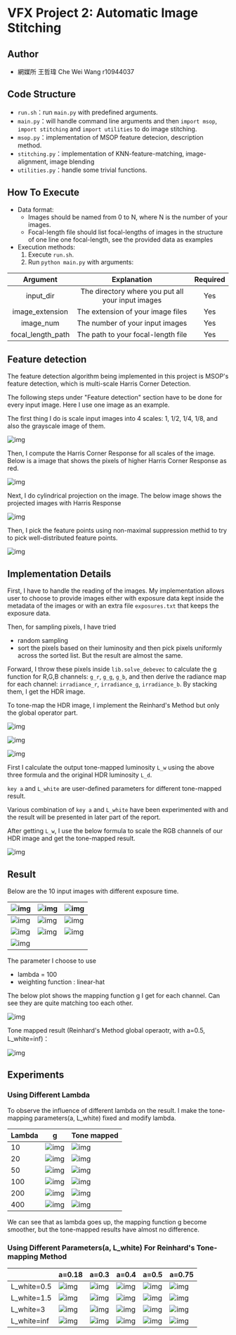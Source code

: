 # VFX Project 2: Automatic Image Stitching

## Author

- 網媒所 王哲瑋 Che Wei Wang r10944037


## Code Structure

- `run.sh`：run `main.py` with predefined arguments.
- `main.py`：will handle command line arguments and then `import msop`, `import stitching` and `import utilities` to do image stitching.
- `msop.py`：implementation of MSOP feature detecion, description method.
- `stitching.py`：implementation of KNN-feature-matching, image-alignment, image blending
- `utilities.py`：handle some trivial functions.


## How To Execute
- Data format:
	- Images should be named from 0 to N, where N is the number of your images.
	- Focal-length file should list focal-lengths of images in the structure of one line one focal-length, see the provided data as examples
- Execution methods:
	1. Execute `run.sh`.
	2. Run `python main.py` with arguments:

|  Argument  |                         Explanation                          | Required |
| :--------: | :----------------------------------------------------------: | :------: |
| input_dir  |                 The directory where you put all your input images|   Yes    |
| image_extension | The extension of your image files | Yes |
| image_num | The number of your input images | Yes |
| focal_length_path |            The path to your focal-length file             | Yes |


## Feature detection

The feature detection algorithm being implemented in this project is MSOP's feature detection, which is multi-scale Harris Corner Detection.

The following steps under "Feature detection" section have to be done for every input image. Here I use one image as an example.

The first thing I do is scale input images into 4 scales: 1, 1/2, 1/4, 1/8, and also the grayscale image of them.

![img](https://github.com/wayne0419/NTUVFX/blob/main/proj2/readme_material/1_build_img_pyramid.png?raw=true)

Then, I compute the Harris Corner Response for all scales of the image. Below is a image that shows the pixels of higher Harris Corner Response as red.

![img](https://github.com/wayne0419/NTUVFX/blob/main/proj2/readme_material/2_compute_harris_response.png?raw=true)

Next, I do cylindrical projection on the image. The below image shows the projected images with Harris Response

![img](https://github.com/wayne0419/NTUVFX/blob/main/proj2/readme_material/3_cylindrical_proj_img_and_response.png?raw=true)

Then, I pick the feature points using non-maximal suppression methid to try to pick well-distributed feature points.

![img](https://github.com/wayne0419/NTUVFX/blob/main/proj2/readme_material/4_get_feature_points.png?raw=true)

## Implementation Details

First, I have to handle the reading of the images. My implementation allows user to choose to provide images either with exposure data kept inside the metadata of the images or with an extra file `exposures.txt` that keeps the exposure data.

Then, for sampling pixels, I have tried
- random sampling
- sort the pixels based on their luminosity and then pick pixels uniformly across the sorted list.
But the result are almost the same.

Forward, I throw these pixels inside `lib.solve_debevec` to calculate the g function for R,G,B channels: `g_r`, `g_g`, `g_b`, and then derive the radiance map for each channel: `irradiance_r`, `irradiance_g`, `irradiance_b`. By stacking them, I get the HDR image.

To tone-map the HDR image, I implement the Reinhard's Method but only the global operator part. 

![img](https://github.com/wayne0419/NTUVFX/blob/main/proj1/readme_material/reinhard1.png?raw=true)

![img](https://github.com/wayne0419/NTUVFX/blob/main/proj1/readme_material/reinhard3.png?raw=true)

![img](https://github.com/wayne0419/NTUVFX/blob/main/proj1/readme_material/reinhard4.png?raw=true)

First I calculate the output tone-mapped luminosity `L_w` using the above three formula and the original HDR luminosity `L_d`.

`key a` and `L_white` are user-defined parameters for different tone-mapped result.

Various combination of `key a` and `L_white` have been experimented with and the result will be presented in later part of the report.

After getting `L_w`, I use the below formula to scale the RGB channels of our HDR image and get the tone-mapped result.

![img](https://github.com/wayne0419/NTUVFX/blob/main/proj1/readme_material/reinhard2.png?raw=true)

## Result

Below are the 10 input images with different exposure time.

| ![img](https://github.com/wayne0419/NTUVFX/blob/main/proj1/Images/night_street/0.jpg?raw=true) | ![img](https://github.com/wayne0419/NTUVFX/blob/main/proj1/Images/night_street/1.jpg?raw=true) | ![img](https://github.com/wayne0419/NTUVFX/blob/main/proj1/Images/night_street/2.jpg?raw=true) |
| ------------------------------------- | ------------------------------------- | ------------------------------------- |
| ![img](https://github.com/wayne0419/NTUVFX/blob/main/proj1/Images/night_street/3.jpg?raw=true) | ![img](https://github.com/wayne0419/NTUVFX/blob/main/proj1/Images/night_street/4.jpg?raw=true) | ![img](https://github.com/wayne0419/NTUVFX/blob/main/proj1/Images/night_street/5.jpg?raw=true) |
| ![img](https://github.com/wayne0419/NTUVFX/blob/main/proj1/Images/night_street/6.jpg?raw=true) | ![img](https://github.com/wayne0419/NTUVFX/blob/main/proj1/Images/night_street/7.jpg?raw=true) | ![img](https://github.com/wayne0419/NTUVFX/blob/main/proj1/Images/night_street/8.jpg?raw=true) |
| ![img](https://github.com/wayne0419/NTUVFX/blob/main/proj1/Images/night_street/9.jpg?raw=true) |

The parameter I choose to use 
- lambda = 100
- weighting function : linear-hat

The below plot shows the mapping function g I get for each channel. Can see they are quite matching too each other.

![img](https://github.com/wayne0419/NTUVFX/blob/main/proj1/Test_result/night_street_hdr/g_function_L100.png?raw=true)

Tone mapped result (Reinhard's Method global operaotr, with a=0.5, L_white=inf)：

![img](https://github.com/wayne0419/NTUVFX/blob/main/proj1/Test_result/night_street_hdr/tone_mapped_a0.5_whiteinf.png?raw=true)

## Experiments

###  Using Different Lambda

To observe the influence of different lambda on the result. I make the tone-mapping parameters(a, L_white) fixed and modify lambda.

| Lambda | g                                        | Tone mapped                            |
| ------ | ---------------------------------------- | -------------------------------------- |
| 10      | ![img](https://github.com/wayne0419/NTUVFX/blob/main/proj1/Test_result/night_street_hdr/g_function_L10.png?raw=true)  | ![img](https://github.com/wayne0419/NTUVFX/blob/main/proj1/readme_material/tone_mapped_L10.png?raw=true)  |
| 20      | ![img](https://github.com/wayne0419/NTUVFX/blob/main/proj1/Test_result/night_street_hdr/g_function_L20.png?raw=true)  | ![img](https://github.com/wayne0419/NTUVFX/blob/main/proj1/readme_material/tone_mapped_L20.png?raw=true)  |
| 50      | ![img](https://github.com/wayne0419/NTUVFX/blob/main/proj1/Test_result/night_street_hdr/g_function_L50.png?raw=true)  | ![img](https://github.com/wayne0419/NTUVFX/blob/main/proj1/readme_material/tone_mapped_L50.png?raw=true)  |
| 100     | ![img](https://github.com/wayne0419/NTUVFX/blob/main/proj1/Test_result/night_street_hdr/g_function_L100.png?raw=true) | ![img](https://github.com/wayne0419/NTUVFX/blob/main/proj1/readme_material/tone_mapped_L100.png?raw=true) |
| 200     | ![img](https://github.com/wayne0419/NTUVFX/blob/main/proj1/Test_result/night_street_hdr/g_function_L200.png?raw=true) | ![img](https://github.com/wayne0419/NTUVFX/blob/main/proj1/readme_material/tone_mapped_L200.png?raw=true) |
| 400     | ![img](https://github.com/wayne0419/NTUVFX/blob/main/proj1/Test_result/night_street_hdr/g_function_L400.png?raw=true) | ![img](https://github.com/wayne0419/NTUVFX/blob/main/proj1/readme_material/tone_mapped_L400.png?raw=true) |

We can see that as lambda goes up, the mapping function g become smoother, but the tone-mapped results have almost no difference.

### Using Different Parameters(a, L_white) For Reinhard's Tone-mapping Method

|             | a=0.18      | a=0.3     | a=0.4     | a=0.5     | a=0.75    |
| --------    | ----------- | ----------| ----------| ----------| ----------|
| L_white=0.5 | ![img](https://github.com/wayne0419/NTUVFX/blob/main/proj1/Test_result/night_street_hdr/tone_mapped_a0.18_white0.5.png?raw=true) | ![img](https://github.com/wayne0419/NTUVFX/blob/main/proj1/Test_result/night_street_hdr/tone_mapped_a0.3_white0.5.png?raw=true) | ![img](https://github.com/wayne0419/NTUVFX/blob/main/proj1/Test_result/night_street_hdr/tone_mapped_a0.4_white0.5.png?raw=true) | ![img](https://github.com/wayne0419/NTUVFX/blob/main/proj1/Test_result/night_street_hdr/tone_mapped_a0.5_white0.5.png?raw=true) | ![img](https://github.com/wayne0419/NTUVFX/blob/main/proj1/Test_result/night_street_hdr/tone_mapped_a0.75_white0.5.png?raw=true) |
| L_white=1.5 | ![img](https://github.com/wayne0419/NTUVFX/blob/main/proj1/Test_result/night_street_hdr/tone_mapped_a0.18_white1.5.png?raw=true) | ![img](https://github.com/wayne0419/NTUVFX/blob/main/proj1/Test_result/night_street_hdr/tone_mapped_a0.3_white1.5.png?raw=true) | ![img](https://github.com/wayne0419/NTUVFX/blob/main/proj1/Test_result/night_street_hdr/tone_mapped_a0.4_white1.5.png?raw=true) | ![img](https://github.com/wayne0419/NTUVFX/blob/main/proj1/Test_result/night_street_hdr/tone_mapped_a0.5_white1.5.png?raw=true) | ![img](https://github.com/wayne0419/NTUVFX/blob/main/proj1/Test_result/night_street_hdr/tone_mapped_a0.75_white1.5.png?raw=true) |
| L_white=3   | ![img](https://github.com/wayne0419/NTUVFX/blob/main/proj1/Test_result/night_street_hdr/tone_mapped_a0.18_white3.png?raw=true) | ![img](https://github.com/wayne0419/NTUVFX/blob/main/proj1/Test_result/night_street_hdr/tone_mapped_a0.3_white3.png?raw=true) | ![img](https://github.com/wayne0419/NTUVFX/blob/main/proj1/Test_result/night_street_hdr/tone_mapped_a0.4_white3.png?raw=true) | ![img](https://github.com/wayne0419/NTUVFX/blob/main/proj1/Test_result/night_street_hdr/tone_mapped_a0.5_white3.png?raw=true) | ![img](https://github.com/wayne0419/NTUVFX/blob/main/proj1/Test_result/night_street_hdr/tone_mapped_a0.75_white3.png?raw=true) |
| L_white=inf | ![img](https://github.com/wayne0419/NTUVFX/blob/main/proj1/Test_result/night_street_hdr/tone_mapped_a0.18_whiteinf.png?raw=true) | ![img](https://github.com/wayne0419/NTUVFX/blob/main/proj1/Test_result/night_street_hdr/tone_mapped_a0.3_whiteinf.png?raw=true) | ![img](https://github.com/wayne0419/NTUVFX/blob/main/proj1/Test_result/night_street_hdr/tone_mapped_a0.4_whiteinf.png?raw=true) | ![img](https://github.com/wayne0419/NTUVFX/blob/main/proj1/Test_result/night_street_hdr/tone_mapped_a0.5_whiteinf.png?raw=true) | ![img](https://github.com/wayne0419/NTUVFX/blob/main/proj1/Test_result/night_street_hdr/tone_mapped_a0.75_whiteinf.png?raw=true) |
 